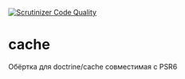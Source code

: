 [![Scrutinizer Code Quality](https://scrutinizer-ci.com/g/kuzmichus/cache/badges/quality-score.png?b=master)](https://scrutinizer-ci.com/g/kuzmichus/cache/?branch=master)


# cache
Обёртка для doctrine/cache совместимая с PSR6
